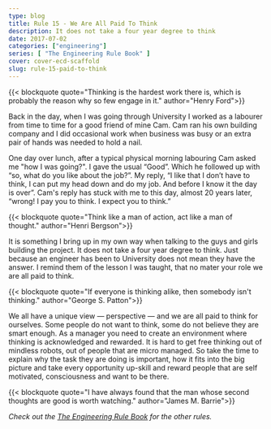 ```yaml
---
type: blog
title: Rule 15 - We Are All Paid To Think
description: It does not take a four year degree to think
date: 2017-07-02
categories: ["engineering"]
series: [ "The Engineering Rule Book" ]
cover: cover-ecd-scaffold
slug: rule-15-paid-to-think
---
```


{{< blockquote quote="Thinking is the hardest work there is, which is probably the reason why so few engage in it." author="Henry Ford">}}

Back in the day, when I was going through University I worked as a labourer from time to time for a good friend of mine Cam. Cam ran his own building company and I did occasional work when business was busy or an extra pair of hands was needed to hold a nail.

One day over lunch, after a typical physical morning labouring Cam asked me "how I was going?". I gave the usual “Good”. Which he followed up with “so, what do you like about the job?”. My reply, “I like that I don’t have to think, I can put my head down and do my job. And before I know it the day is over”. Cam's reply has stuck with me to this day, almost 20 years later, “wrong! I pay you to think. I expect you to think.”

{{< blockquote quote="Think like a man of action, act like a man of thought." author="Henri Bergson">}}

It is something I bring up in my own way when talking to the guys and girls building the project. It does not take a four year degree to think. Just because an engineer has been to University does not mean they have the answer. I remind them of the lesson I was taught, that no mater your role we are all paid to think.

{{< blockquote quote="If everyone is thinking alike, then somebody isn't thinking." author="George S. Patton">}}

We all have a unique view — perspective — and we are all paid to think for ourselves. Some people do not want to think, some do not believe they are smart enough.  As a manager you need to create an environment where thinking is acknowledged and rewarded. It is hard to get free thinking out of mindless robots, out of people that are micro managed. So take the time to explain why the task they are doing is important, how it fits into the big picture and take every opportunity up-skill and reward people that are self motivated, consciousness and want to be there.

{{< blockquote quote="I have always found that the man whose second thoughts are good is worth watching." author="James M. Barrie">}}

_Check out the [The Engineering Rule Book](/series/the-engineering-rule-book) for the other rules._
